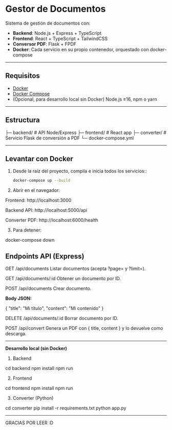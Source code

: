 # Gestor de Documentos

Sistema de gestión de documentos con:

- **Backend**: Node.js + Express + TypeScript  
- **Frontend**: React + TypeScript + TailwindCSS  
- **Conversor PDF**: Flask + FPDF  
- **Docker**: Cada servicio en su propio contenedor, orquestado con docker-compose

---

## Requisitos

- [Docker](https://www.docker.com/get-started)  
- [Docker Compose](https://docs.docker.com/compose/install/)  
- (Opcional, para desarrollo local sin Docker) Node.js ≥16, npm o yarn

---

## Estructura

├─ backend/ # API Node/Express
├─ frontend/ # React app
├─ converter/ # Servicio Flask de conversión a PDF
└─ docker-compose.yml

-------------------------------------------------------------------------------------------------

## Levantar con Docker

1. Desde la raíz del proyecto, compila e inicia todos los servicios::

   ```bash
   docker-compose up --build

2. Abrir en el navegador:

Frontend: http://localhost:3000

Backend API: http://localhost:5000/api

Converter PDF: http://localhost:6000/health

3. Para detener:

docker-compose down

## Endpoints API (Express)

GET /api/documents
Listar documentos (acepta ?page= y ?limit=).

GET /api/documents/:id
Obtener un documento por ID.

POST /api/documents
Crear documento.

**Body JSON:**

{ "title": "Mi título", "content": "Mi contenido" }

DELETE /api/documents/:id
Borrar documento por ID.

POST /api/convert
Genera un PDF con { title, content } y lo devuelve como descarga.

-------------------------------------------------------------------------------------------------

**Desarrollo local (sin Docker)**
1. Backend


cd backend
npm install
npm run 

2. Frontend

cd frontend
npm install
npm run

3. Converter (Python)

cd converter
pip install -r requirements.txt
python app.py

-------------------------------------------------------------------------------------------------

GRACIAS POR LEER :D